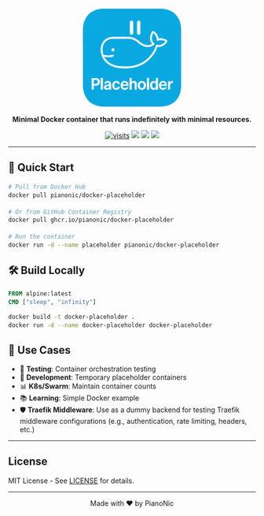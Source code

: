 <p align="center">
  <img src="./assets/logo.png" width="200" alt="Docker Placeholder" />
</p>
<p align="center">
  <strong>Minimal Docker container that runs indefinitely with minimal resources.</strong>
</p>
<p align="center">
  <a href="https://badgetrack.pianonic.ch/badge?tag=docker-placeholder&label=visits&color=5ea8dd&style=flat"><img src="https://badgetrack.pianonic.ch/badge?tag=docker-placeholder&label=visits&color=5ea8dd&style=flat" alt="visits" /></a>
  <a href="https://github.com/Pianonic/docker-placeholder/blob/main/LICENSE"><img src="https://img.shields.io/github/license/Pianonic/docker-placeholder?color=5ea8dd&label=License"/></a>
  <a href="https://github.com/Pianonic/docker-placeholder/releases"><img src="https://img.shields.io/github/v/release/Pianonic/docker-placeholder?include_prereleases&color=5ea8dd&label=Latest%20Release"/></a>
  <a href="https://github.com/Pianonic/docker-placeholder?tab=readme-ov-file#-quick-start"><img src="https://img.shields.io/badge/Selfhost-Instructions-5ea8dd.svg"/></a>
</p>

---

## 🚀 Quick Start

```bash
# Pull from Docker Hub
docker pull pianonic/docker-placeholder

# Or from GitHub Container Registry
docker pull ghcr.io/pianonic/docker-placeholder

# Run the container
docker run -d --name placeholder pianonic/docker-placeholder
```

## 🛠️ Build Locally

```dockerfile
FROM alpine:latest
CMD ["sleep", "infinity"]
```

```bash
docker build -t docker-placeholder .
docker run -d --name docker-placeholder docker-placeholder
```

## 🎯 Use Cases

- 🧪 **Testing**: Container orchestration testing
- 🔧 **Development**: Temporary placeholder containers  
- 📊 **K8s/Swarm**: Maintain container counts
- 📚 **Learning**: Simple Docker example
- 🛡️ **Traefik Middleware**: Use as a dummy backend for testing Traefik middleware configurations (e.g., authentication, rate limiting, headers, etc.)

---

##  License

MIT License - See [LICENSE](LICENSE) for details.

---

<p align="center">Made with ❤️ by PianoNic</p>
